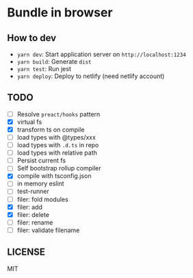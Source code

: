 # Bundle in browser

## How to dev

- `yarn dev`: Start application server on `http://localhost:1234`
- `yarn build`: Generate `dist`
- `yarn test`: Run jest
- `yarn deploy`: Deploy to netlify (need netlify account)

## TODO

- [ ] Resolve `preact/hooks` pattern
- [x] virtual fs
- [x] transform ts on compile
- [ ] load types with @types/xxx
- [ ] load types with `.d.ts` in repo
- [ ] load types with relative path
- [ ] Persist current fs
- [ ] Self bootstrap rollup compiler
- [x] compile with tsconfig.json
- [ ] in memory eslint
- [ ] test-runner
- [ ] filer: fold modules
- [x] filer: add
- [x] filer: delete
- [ ] filer: rename
- [ ] filer: validate filename

## LICENSE

MIT
